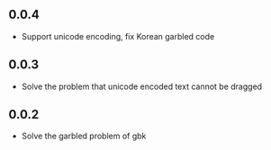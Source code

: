## 0.0.4

* Support unicode encoding, fix Korean garbled code

## 0.0.3

* Solve the problem that unicode encoded text cannot be dragged

## 0.0.2

* Solve the garbled problem of gbk
